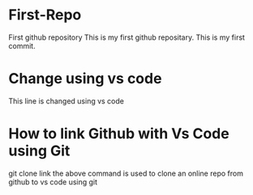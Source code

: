# First-Repo
First github repository
This is my first github repositary. This is my first commit.

# Change using vs code
This line is changed using vs code

# How to link Github with Vs Code using Git
git clone link
the above command is used to clone an online repo from github to vs code using git